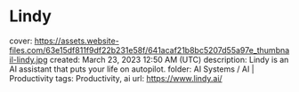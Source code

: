 # Lindy

cover: https://assets.website-files.com/63e15df811f9df22b231e58f/641acaf21b8bc5207d55a97e_thumbnail-lindy.jpg
created: March 23, 2023 12:50 AM (UTC)
description: Lindy is an AI assistant that puts your life on autopilot.
folder: AI Systems / AI | Productivity
tags: Productivity, ai
url: https://www.lindy.ai/